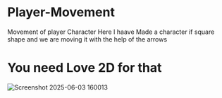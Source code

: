 # Player-Movement
Movement of player Character
Here I haave Made a character if square shape and we are moving it with the help of the arrows

# You need Love 2D for that
![Screenshot 2025-06-03 160013](https://github.com/user-attachments/assets/8f83a840-94ee-4345-aa5c-06560b957210)
